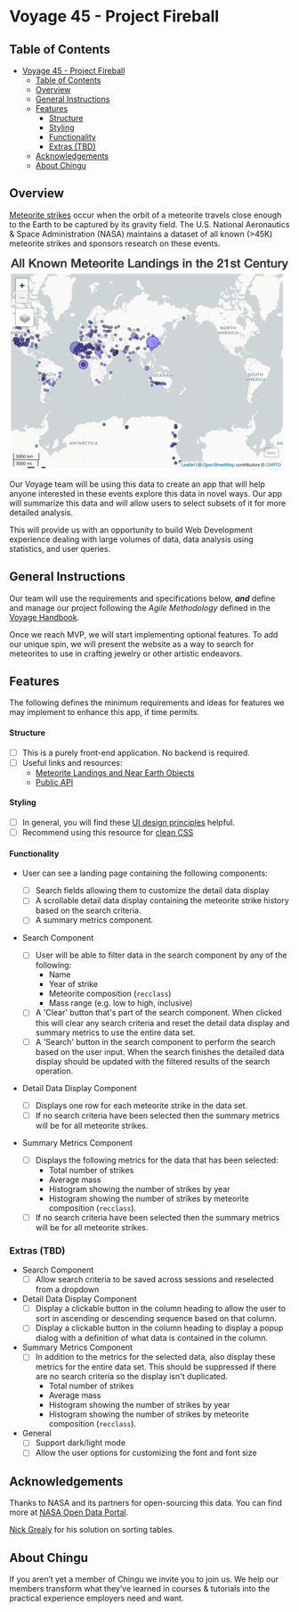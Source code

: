 # Voyage 45 - Project Fireball

## Table of Contents

- [Voyage 45 - Project Fireball](#voyage-45---project-fireball)
  - [Table of Contents](#table-of-contents)
  - [Overview](#overview)
  - [General Instructions](#general-instructions)
  - [Features](#features)
    - [Structure](#structure)
    - [Styling](#styling)
    - [Functionality](#functionality)
    - [Extras (TBD)](#extras-tbd)
  - [Acknowledgements](#acknowledgements)
  - [About Chingu](#about-chingu)

## Overview

[Meteorite strikes](https://rpubs.com/ag1712/1059267) occur when the orbit of a
meteorite travels close enough to the Earth to be captured by its gravity field.
The U.S. National Aeronautics & Space Administration
(NASA) maintains a dataset of all known (>45K) meteorite strikes and sponsors research
on these events.

![21st Century Meteorite Strikes](/Team_Docs/Team_info/21st_century_meteorite_strikes.png)

Our Voyage team will be using this data to create an app that will help
anyone interested in these events explore this data in novel ways. Our app will
summarize this data and will allow users to select subsets of it for more
detailed analysis.

This will provide us with an opportunity to build Web Development experience
dealing with large volumes of data, data analysis using statistics, and user
queries.

## General Instructions

Our team will use the requirements and specifications below, **_and_** define and
manage our project following the _Agile Methodology_ defined in the
[Voyage Handbook](https://chingucohorts.notion.site/Voyage-Guide-1e528dcbf1d241c9a93b4627f6f1c809).

Once we reach MVP, we will start implementing optional features. To add our unique spin,
we will present the website as a way to search for meteorites to use in crafting
jewelry or other artistic endeavors.

## Features

The following defines the minimum requirements and ideas for features we may
implement to enhance this app, if time permits.

#### Structure

- [ ] This is a purely front-end application. No backend is required.
- [ ] Useful links and resources:
  - [Meteorite Landings and Near Earth Objects](https://rpubs.com/ag1712/1059267)
  - [Public API](https://data.nasa.gov/resource/gh4g-9sfh.json)

#### Styling

- [ ] In general, you will find these [UI design principles](https://www.justinmind.com/ui-design/principles) helpful.
- [ ] Recommend using this resource for [clean CSS](https://www.devbridge.com/articles/implementing-clean-css-bem-method/)

#### Functionality

- User can see a landing page containing the following components:

  - [ ] Search fields allowing them to customize the detail data display
  - [ ] A scrollable detail data display containing the meteorite strike history based on the search criteria.
  - [ ] A summary metrics component.

- Search Component

  - [ ] User will be able to filter data in the search component by any of the following:
    - Name
    - Year of strike
    - Meteorite composition (`recclass`)
    - Mass range (e.g. low to high, inclusive)
  - [ ] A 'Clear' button that's part of the search component. When clicked this will clear any search criteria and reset the detail data display and summary metrics to use the entire data set.
  - [ ] A 'Search' button in the search component to perform the search based on the user input. When the search finishes the detailed data display should be updated with the filtered results of the search operation.

- Detail Data Display Component

  - [ ] Displays one row for each meteorite strike in the data set.
  - [ ] If no search criteria have been selected then the summary metrics will be for all meteorite strikes.

- Summary Metrics Component
  - [ ] Displays the following metrics for the data that has been selected:
    - Total number of strikes
    - Average mass
    - Histogram showing the number of strikes by year
    - Histogram showing the number of strikes by meteorite composition (`recclass`).
  - [ ] If no search criteria have been selected then the summary metrics will be for all meteorite strikes.

### Extras (TBD)

- Search Component
  - [ ] Allow search criteria to be saved across sessions and reselected from a dropdown
- Detail Data Display Component
  - [ ] Display a clickable button in the column heading to allow the user to sort in ascending or descending sequence based on that column.
  - [ ] Display a clickable button in the column heading to display a popup dialog with a definition of what data is contained in the column.
- Summary Metrics Component
  - [ ] In addition to the metrics for the selected data, also display these metrics for the entire data set. This should be suppressed if there are no search criteria so the display isn't duplicated.
    - Total number of strikes
    - Average mass
    - Histogram showing the number of strikes by year
    - Histogram showing the number of strikes by meteorite composition (`recclass`).
- General
  - [ ] Support dark/light mode
  - [ ] Allow the user options for customizing the font and font size

## Acknowledgements

Thanks to NASA and its partners for open-sourcing this data. You can find more
at [NASA Open Data Portal](https://data.nasa.gov/).

[Nick Grealy](https://stackoverflow.com/users/782034/nick-grealy) for his solution on sorting tables.

## About Chingu

If you aren’t yet a member of Chingu we invite you to join us. We help our
members transform what they’ve learned in courses & tutorials into the
practical experience employers need and want.
